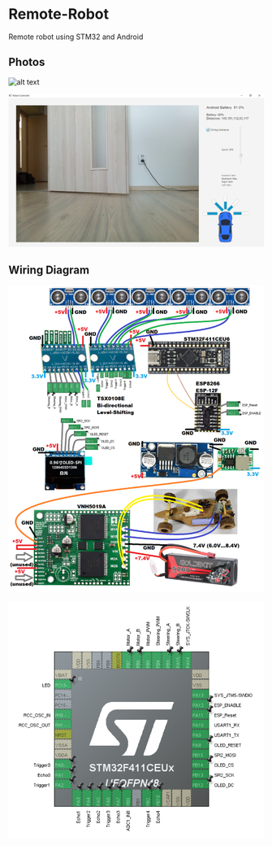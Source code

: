 # Remote-Robot
 Remote robot using STM32 and Android  
   
## Photos

![alt text](https://github.com/viktorvano/Remote-Robot/blob/main/Documents/IMG_20210620_173554_845.jpg?raw=true)  

![alt text](https://github.com/viktorvano/Remote-Robot/blob/main/Documents/app_screenshot.png?raw=true)  
     
   
 ## Wiring Diagram
![alt text](https://github.com/viktorvano/Remote-Robot/blob/main/Documents/schematics.png?raw=true)  
  
![alt text](https://github.com/viktorvano/Remote-Robot/blob/main/Documents/STM32F411CEU6.png?raw=true)  
